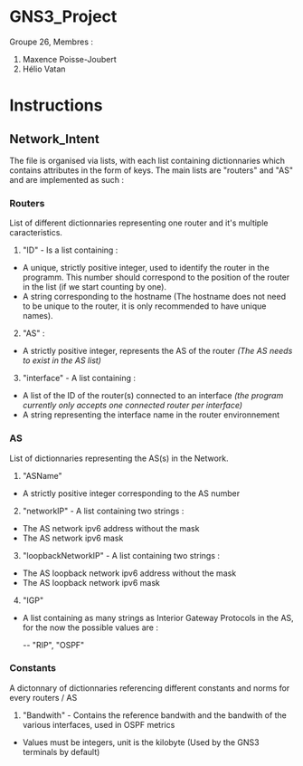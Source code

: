 # GNS3_Project

Groupe 26,
Membres :
1. Maxence Poisse-Joubert
2. Hélio Vatan


# Instructions

## Network_Intent

The file is organised via lists, with each list containing dictionnaries which contains attributes in the form of keys. The main lists are "routers" and "AS" and are implemented as such :

### Routers 
List of different dictionnaries representing one router and it's multiple caracteristics.

1. "ID" - Is a list containing :
  - A unique, strictly positive integer, used to identify the router in the programm. This number should correspond to the position of the router in the list (if we start counting by one).
  - A string corresponding to the hostname (The hostname does not need to be unique to the router, it is only recommended to have unique names).

2. "AS" :

  - A strictly positive integer, represents the AS of the router _(The AS needs to exist in the AS list)_

3. "interface" - A list containing :
  - A list of the ID of the router(s) connected to an interface _(the program currently only accepts one connected router per interface)_
  - A string representing the interface name in the router environnement

### AS
List of dictionnaries representing the AS(s) in the Network.

1. "ASName"
  - A strictly positive integer corresponding to the AS number

2. "networkIP" - A list containing two strings :
  - The AS network ipv6 address without the mask
  - The AS network ipv6 mask

3. "loopbackNetworkIP" - A list containing two strings :
  - The AS loopback network ipv6 address without the mask
  - The AS loopback network ipv6 mask

4. "IGP" 
- A list containing as many strings as Interior Gateway Protocols in the AS, for the now the possible values are :

  -- "RIP", "OSPF"

### Constants

A dictonnary of dictionnaries referencing different constants and norms for every routers / AS

1. "Bandwith" - Contains the reference bandwith and the bandwith of the various interfaces, used in OSPF metrics
  - Values must be integers, unit is the kilobyte (Used by the GNS3 terminals by default)